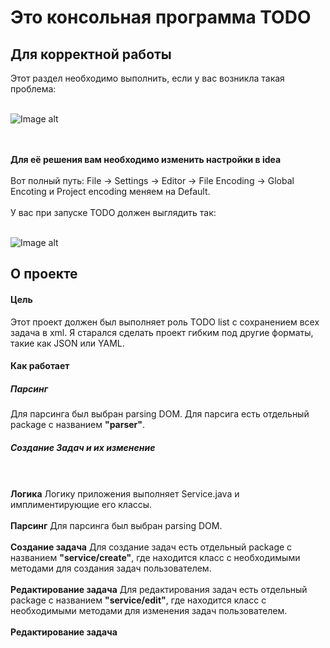 # Это консольная программа TODO

<h2>Для корректной работы</h2>
Этот раздел необходимо выполнить, если у вас возникла такая проблема:
<br></br>

![Image alt](https://github.com/Daniil600/todo_program/blob/master/picture/img.png)

<br></br>
<b>Для её решения вам необходимо изменить настройки в idea</b>
<br></br>
Вот полный путь: File -> Settings -> Editor -> File Encoding -> Global Encoting и Project encoding меняем на Default.
<br></br>
У вас при запуске TODO должен выглядить так:
<br></br>

![Image alt](https://github.com/Daniil600/todo_program/blob/master/picture/img_1.png)

<h2>О проекте</h2>
<h4>Цель</h4>
Этот проект должен был выполняет роль TODO list с сохранением всех задача в xml.
Я старался сделать проект гибким под другие форматы, такие как JSON или YAML.

<h4>Как работает</h4>
<h5>Парсинг</h5>
Для парсинга был выбран parsing DOM. 
Для парсига есть отдельный package с названием <b>"parser"</b>.

<h5>Создание Задач и их изменение</h5>
<br></br>
<b>Логика</b>
Логику приложения выполняет Service.java и имплиментирующие его классы.
<br></br>
<b>Парсинг</b>
Для парсинга был выбран parsing DOM. 
<br></br>
<b>Создание задача</b>
Для создание задач есть отдельный package с названием <b>"service/create"</b>, где находится класс
с необходимыми методами для создания задач пользователем.
<br></br>
<b>Редактирование задача</b>
Для редактирования задач есть отдельный package с названием <b>"service/edit"</b>, где находится класс
с необходимыми методами для изменения задач пользователем.
<br></br>
<b>Редактирование задача</b>

